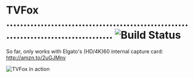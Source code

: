 # TVFox .................................................................................... ![Build Status](https://ci.appveyor.com/api/projects/status/github/foxcouncil/tvfox?svg=true)

So far, only works with Elgato's (HD/4K)60 internal capture card: http://amzn.to/2uGJMnv

![TVFox in action](https://foxcouncil.github.io/tvfox/images/1.jpg)
